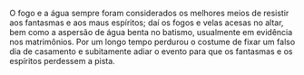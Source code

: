 ﻿O fogo e a água sempre foram considerados os melhores meios de resistir aos fantasmas e aos maus espíritos; daí os fogos e velas acesas no altar, bem como a aspersão de água benta no batismo, usualmente em evidência nos matrimônios. Por um longo tempo perdurou o costume de fixar um falso dia de casamento e  subitamente adiar o evento para que os fantasmas e os espíritos perdessem a pista.